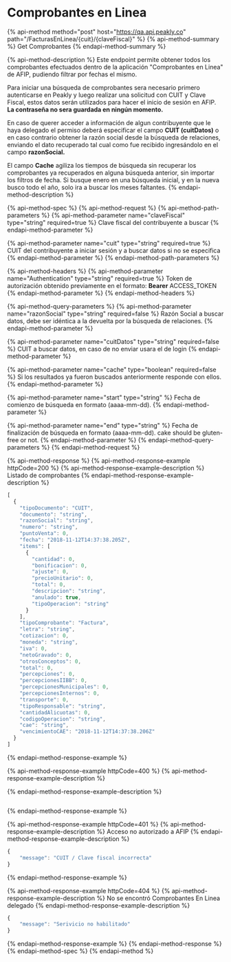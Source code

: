 # Comprobantes en Linea

{% api-method method="post" host="https://qa.api.peakly.co" path="/FacturasEnLinea/{cuit}/{claveFiscal}" %}
{% api-method-summary %}
Get Comprobantes
{% endapi-method-summary %}

{% api-method-description %}
Este endpoint permite obtener todos los comprobantes efectuados dentro de la aplicación "Comprobantes en Linea" de AFIP, pudiendo filtrar por fechas el mismo.  
  
Para iniciar una búsqueda de comprobantes sera necesario primero autenticarse en Peakly y luego realizar una solicitud con CUIT y Clave Fiscal, estos datos serán utilizados para hacer el inicio de sesión en AFIP. **La contraseña no sera guardada en ningún momento.**  
  
En caso de querer acceder a información de algun contribuyente que le haya delegado el permiso deberá especificar el campo **CUIT \(cuitDatos\)** o en caso contrario obtener la razón social desde la búsqueda de relaciones, enviando el dato recuperado tal cual como fue recibido ingresándolo en el campo **razonSocial.**  
  
El campo **Cache** agiliza los tiempos de búsqueda sin recuperar los comprobantes ya recuperados en alguna búsqueda anterior, sin importar los filtros de fecha. Si busque enero en una búsqueda inicial, y en la nueva busco todo el año, solo ira a buscar los meses faltantes.
{% endapi-method-description %}

{% api-method-spec %}
{% api-method-request %}
{% api-method-path-parameters %}
{% api-method-parameter name="claveFiscal" type="string" required=true %}
Clave fiscal del contribuyente a buscar
{% endapi-method-parameter %}

{% api-method-parameter name="cuit" type="string" required=true %}
CUIT del contribuyente a iniciar sesión y a buscar datos si no se especifica
{% endapi-method-parameter %}
{% endapi-method-path-parameters %}

{% api-method-headers %}
{% api-method-parameter name="Authentication" type="string" required=true %}
Token de autorización obtenido previamente en el formato: **Bearer** ACCESS\_TOKEN
{% endapi-method-parameter %}
{% endapi-method-headers %}

{% api-method-query-parameters %}
{% api-method-parameter name="razonSocial" type="string" required=false %}
Razón Social a buscar datos, debe ser idéntica a la devuelta por la búsqueda de relaciones.
{% endapi-method-parameter %}

{% api-method-parameter name="cuitDatos" type="string" required=false %}
CUIT a buscar datos, en caso de no enviar usara el de login
{% endapi-method-parameter %}

{% api-method-parameter name="cache" type="boolean" required=false %}
Si los resultados ya fueron buscados anteriormente responde con ellos.
{% endapi-method-parameter %}

{% api-method-parameter name="start" type="string" %}
Fecha de comienzo de búsqueda en formato \(aaaa-mm-dd\). 
{% endapi-method-parameter %}

{% api-method-parameter name="end" type="string" %}
Fecha de finalización de búsqueda en formato \(aaaa-mm-dd\). cake should be gluten-free or not.
{% endapi-method-parameter %}
{% endapi-method-query-parameters %}
{% endapi-method-request %}

{% api-method-response %}
{% api-method-response-example httpCode=200 %}
{% api-method-response-example-description %}
Listado de comprobantes
{% endapi-method-response-example-description %}

```javascript
[
  {
    "tipoDocumento": "CUIT",
    "documento": "string",
    "razonSocial": "string",
    "numero": "string",
    "puntoVenta": 0,
    "fecha": "2018-11-12T14:37:38.205Z",
    "items": [
      {
        "cantidad": 0,
        "bonificacion": 0,
        "ajuste": 0,
        "precioUnitario": 0,
        "total": 0,
        "descripcion": "string",
        "anulado": true,
        "tipoOperacion": "string"
      }
    ],
    "tipoComprobante": "Factura",
    "letra": "string",
    "cotizacion": 0,
    "moneda": "string",
    "iva": 0,
    "netoGravado": 0,
    "otrosConceptos": 0,
    "total": 0,
    "percepciones": 0,
    "percepcionesIIBB": 0,
    "percepcionesMunicipales": 0,
    "percepcionesInternos": 0,
    "transporte": 0,
    "tipoResponsable": "string",
    "cantidadAlicuotas": 0,
    "codigoOperacion": "string",
    "cae": "string",
    "vencimientoCAE": "2018-11-12T14:37:38.206Z"
  }
]
```
{% endapi-method-response-example %}

{% api-method-response-example httpCode=400 %}
{% api-method-response-example-description %}

{% endapi-method-response-example-description %}

```

```
{% endapi-method-response-example %}

{% api-method-response-example httpCode=401 %}
{% api-method-response-example-description %}
Acceso no autorizado a AFIP
{% endapi-method-response-example-description %}

```javascript
{
    "message": "CUIT / Clave fiscal incorrecta"
}
```
{% endapi-method-response-example %}

{% api-method-response-example httpCode=404 %}
{% api-method-response-example-description %}
No se encontró Comprobantes En Linea delegado
{% endapi-method-response-example-description %}

```javascript
{
    "message": "Serivicio no habilitado"
}
```
{% endapi-method-response-example %}
{% endapi-method-response %}
{% endapi-method-spec %}
{% endapi-method %}



